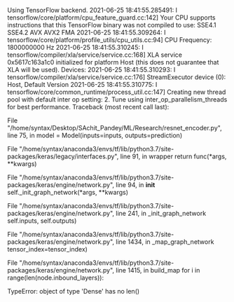 Using TensorFlow backend.
2021-06-25 18:41:55.285491: I tensorflow/core/platform/cpu_feature_guard.cc:142] Your CPU supports instructions that this TensorFlow binary was not compiled to use: SSE4.1 SSE4.2 AVX AVX2 FMA
2021-06-25 18:41:55.309264: I tensorflow/core/platform/profile_utils/cpu_utils.cc:94] CPU Frequency: 1800000000 Hz
2021-06-25 18:41:55.310245: I tensorflow/compiler/xla/service/service.cc:168] XLA service 0x5617c163a1c0 initialized for platform Host (this does not guarantee that XLA will be used). Devices:
2021-06-25 18:41:55.310293: I tensorflow/compiler/xla/service/service.cc:176]   StreamExecutor device (0): Host, Default Version
2021-06-25 18:41:55.310775: I tensorflow/core/common_runtime/process_util.cc:147] Creating new thread pool with default inter op setting: 2. Tune using inter_op_parallelism_threads for best performance.
Traceback (most recent call last):

  File "/home/syntax/Desktop/SAchit_Pandey/ML/Research/resnet_encoder.py", line 75, in <module>
    model = Model(inputs=inputs, outputs=prediction)

  File "/home/syntax/anaconda3/envs/tf/lib/python3.7/site-packages/keras/legacy/interfaces.py", line 91, in wrapper
    return func(*args, **kwargs)

  File "/home/syntax/anaconda3/envs/tf/lib/python3.7/site-packages/keras/engine/network.py", line 94, in __init__
    self._init_graph_network(*args, **kwargs)

  File "/home/syntax/anaconda3/envs/tf/lib/python3.7/site-packages/keras/engine/network.py", line 241, in _init_graph_network
    self.inputs, self.outputs)

  File "/home/syntax/anaconda3/envs/tf/lib/python3.7/site-packages/keras/engine/network.py", line 1434, in _map_graph_network
    tensor_index=tensor_index)

  File "/home/syntax/anaconda3/envs/tf/lib/python3.7/site-packages/keras/engine/network.py", line 1415, in build_map
    for i in range(len(node.inbound_layers)):

TypeError: object of type 'Dense' has no len()
